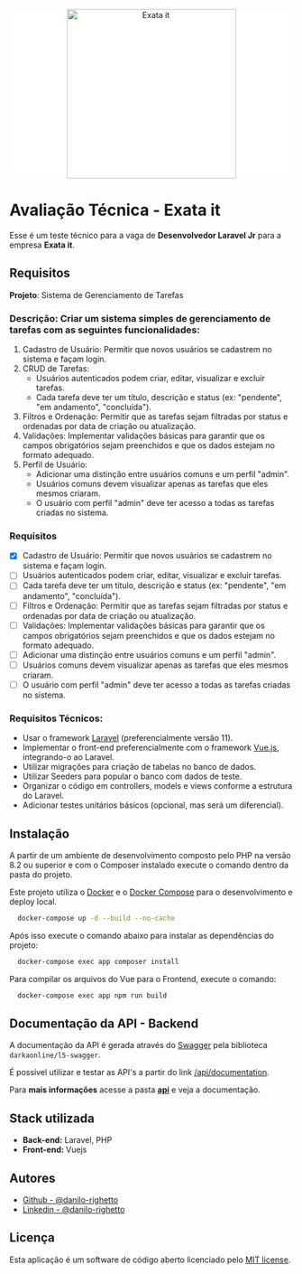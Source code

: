 
<p align="center" style="background-color: white"><a href="https://www.exata.it" target="_blank"><img src="https://www.exata.it/wp-content/uploads/2023/07/logo-exata-data-intelligence.png" width="300" alt="Exata it"></a></p>

# Avaliação Técnica - Exata it

Esse é um teste técnico para a vaga de **Desenvolvedor Laravel Jr** para a empresa **Exata it**.

## Requisitos

**Projeto**: Sistema de Gerenciamento de Tarefas

### Descrição: Criar um sistema simples de gerenciamento de tarefas com as seguintes funcionalidades:

1. Cadastro de Usuário: Permitir que novos usuários se cadastrem no sistema e façam login.
2. CRUD de Tarefas:
   - Usuários autenticados podem criar, editar, visualizar e excluir tarefas.
   - Cada tarefa deve ter um título, descrição e status (ex: "pendente", "em andamento", "concluída").
3. Filtros e Ordenação: Permitir que as tarefas sejam filtradas por status e ordenadas por data de criação ou atualização.
4. Validações: Implementar validações básicas para garantir que os campos obrigatórios sejam preenchidos e que os dados estejam no formato adequado.
5. Perfil de Usuário:
   - Adicionar uma distinção entre usuários comuns e um perfil "admin".
   - Usuários comuns devem visualizar apenas as tarefas que eles mesmos criaram.
   - O usuário com perfil "admin" deve ter acesso a todas as tarefas criadas no sistema.

### Requisitos

- [x] Cadastro de Usuário: Permitir que novos usuários se cadastrem no sistema e façam login.
- [ ] Usuários autenticados podem criar, editar, visualizar e excluir tarefas.
- [ ] Cada tarefa deve ter um título, descrição e status (ex: "pendente", "em andamento", "concluída").
- [ ] Filtros e Ordenação: Permitir que as tarefas sejam filtradas por status e ordenadas por data de criação ou atualização.
- [ ] Validações: Implementar validações básicas para garantir que os campos obrigatórios sejam preenchidos e que os dados estejam no formato adequado.
- [ ] Adicionar uma distinção entre usuários comuns e um perfil "admin".
- [ ] Usuários comuns devem visualizar apenas as tarefas que eles mesmos criaram.
- [ ] O usuário com perfil "admin" deve ter acesso a todas as tarefas criadas no sistema.

### Requisitos Técnicos:

- Usar o framework [Laravel](https://laravel.com/) (preferencialmente versão 11).
- Implementar o front-end preferencialmente com o framework [Vue.js](https://vuejs.org/), integrando-o ao Laravel.
- Utilizar migrações para criação de tabelas no banco de dados.
- Utilizar Seeders para popular o banco com dados de teste.
- Organizar o código em controllers, models e views conforme a estrutura do Laravel.
- Adicionar testes unitários básicos (opcional, mas será um diferencial).

## Instalação

A partir de um ambiente de desenvolvimento composto pelo PHP na versão 8.2 ou superior e com o Composer instalado execute o comando dentro da pasta do projeto.

Este projeto utiliza o [Docker](https://www.docker.com/) e o [Docker Compose](https://docs.docker.com/compose/) para o desenvolvimento e deploy local.

```bash
  docker-compose up -d --build --no-cache
```

Após isso execute o comando abaixo para instalar as dependências do projeto:

```bash
  docker-compose exec app composer install
```

Para compilar os arquivos do Vue para o Frontend, execute o comando:

```bash
  docker-compose exec app npm run build
```

## Documentação da API - Backend

A documentação da API é gerada através do [Swagger](https://swagger.io/) pela biblioteca `darkaonline/l5-swagger`. 

É possível utilizar e testar as API's a partir do link [/api/documentation](http://localhost:8082/api/documentation).

Para **mais informações** acesse a pasta **[api](./api/README.md)** e veja a documentação.

## Stack utilizada

- **Back-end:** Laravel, PHP
- **Front-end:** Vuejs

## Autores

- [Github - @danilo-righetto](https://github.com/danilo-righetto)
- [Linkedin - @danilo-righetto](https://www.linkedin.com/in/danilo-righetto/)

## Licença

Esta aplicação é um software de código aberto licenciado pelo [MIT license](https://opensource.org/licenses/MIT).

